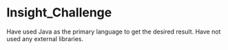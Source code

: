 # Insight_Challenge
Have used Java as the primary language to get the desired result. Have not used any external libraries.
